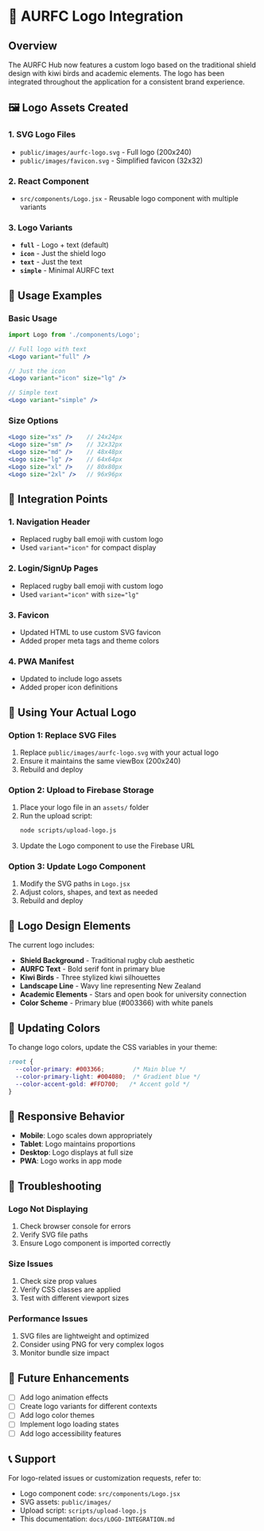 # 🎨 AURFC Logo Integration

## Overview
The AURFC Hub now features a custom logo based on the traditional shield design with kiwi birds and academic elements. The logo has been integrated throughout the application for a consistent brand experience.

## 🖼️ Logo Assets Created

### 1. **SVG Logo Files**
- `public/images/aurfc-logo.svg` - Full logo (200x240)
- `public/images/favicon.svg` - Simplified favicon (32x32)

### 2. **React Component**
- `src/components/Logo.jsx` - Reusable logo component with multiple variants

### 3. **Logo Variants**
- **`full`** - Logo + text (default)
- **`icon`** - Just the shield logo
- **`text`** - Just the text
- **`simple`** - Minimal AURFC text

## 🔧 Usage Examples

### Basic Usage
```jsx
import Logo from './components/Logo';

// Full logo with text
<Logo variant="full" />

// Just the icon
<Logo variant="icon" size="lg" />

// Simple text
<Logo variant="simple" />
```

### Size Options
```jsx
<Logo size="xs" />    // 24x24px
<Logo size="sm" />    // 32x32px
<Logo size="md" />    // 48x48px
<Logo size="lg" />    // 64x64px
<Logo size="xl" />    // 80x80px
<Logo size="2xl" />   // 96x96px
```

## 📍 Integration Points

### 1. **Navigation Header**
- Replaced rugby ball emoji with custom logo
- Used `variant="icon"` for compact display

### 2. **Login/SignUp Pages**
- Replaced rugby ball emoji with custom logo
- Used `variant="icon"` with `size="lg"`

### 3. **Favicon**
- Updated HTML to use custom SVG favicon
- Added proper meta tags and theme colors

### 4. **PWA Manifest**
- Updated to include logo assets
- Added proper icon definitions

## 🚀 Using Your Actual Logo

### Option 1: Replace SVG Files
1. Replace `public/images/aurfc-logo.svg` with your actual logo
2. Ensure it maintains the same viewBox (200x240)
3. Rebuild and deploy

### Option 2: Upload to Firebase Storage
1. Place your logo file in an `assets/` folder
2. Run the upload script:
   ```bash
   node scripts/upload-logo.js
   ```
3. Update the Logo component to use the Firebase URL

### Option 3: Update Logo Component
1. Modify the SVG paths in `Logo.jsx`
2. Adjust colors, shapes, and text as needed
3. Rebuild and deploy

## 🎨 Logo Design Elements

The current logo includes:
- **Shield Background** - Traditional rugby club aesthetic
- **AURFC Text** - Bold serif font in primary blue
- **Kiwi Birds** - Three stylized kiwi silhouettes
- **Landscape Line** - Wavy line representing New Zealand
- **Academic Elements** - Stars and open book for university connection
- **Color Scheme** - Primary blue (#003366) with white panels

## 🔄 Updating Colors

To change logo colors, update the CSS variables in your theme:
```css
:root {
  --color-primary: #003366;        /* Main blue */
  --color-primary-light: #004080;  /* Gradient blue */
  --color-accent-gold: #FFD700;   /* Accent gold */
}
```

## 📱 Responsive Behavior

- **Mobile**: Logo scales down appropriately
- **Tablet**: Logo maintains proportions
- **Desktop**: Logo displays at full size
- **PWA**: Logo works in app mode

## 🚨 Troubleshooting

### Logo Not Displaying
1. Check browser console for errors
2. Verify SVG file paths
3. Ensure Logo component is imported correctly

### Size Issues
1. Check size prop values
2. Verify CSS classes are applied
3. Test with different viewport sizes

### Performance Issues
1. SVG files are lightweight and optimized
2. Consider using PNG for very complex logos
3. Monitor bundle size impact

## 🔮 Future Enhancements

- [ ] Add logo animation effects
- [ ] Create logo variants for different contexts
- [ ] Add logo color themes
- [ ] Implement logo loading states
- [ ] Add logo accessibility features

## 📞 Support

For logo-related issues or customization requests, refer to:
- Logo component code: `src/components/Logo.jsx`
- SVG assets: `public/images/`
- Upload script: `scripts/upload-logo.js`
- This documentation: `docs/LOGO-INTEGRATION.md`
